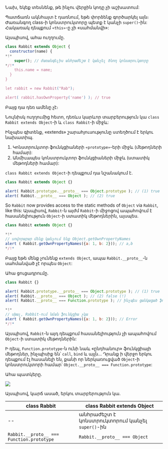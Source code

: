 Նախ, եկեք տեսնենք, թե ինչու վերջին կոդը չի աշխատում:

Պատճառն ակնհայտ է դառնում, եթե փորձենք գործարկել այն։ Ժառանգող class-ի կոնստրուկտորը պետք է կանչի `super()`-ին: Հակառակ դեպքում `«this»`-ը չի «սահմանվի»:

Այսպիսով, ահա ուղղումը.

```js run
class Rabbit extends Object {
  constructor(name) {
*!*
    super(); // ժառանգելիս անհրաժեշտ է կանչել ծնող կոնստրուկտորը
*/!*
    this.name = name;
  }
}

let rabbit = new Rabbit("Rab");

alert( rabbit.hasOwnProperty('name') ); // true
```

Բայց դա դեռ ամենը չէ։

Նույնիսկ ուղղումից հետո, դեռևս կարևոր տարբերություն կա `class Rabbit extends Object`-ի և `class Rabbit`-ի միջև:

Ինչպես գիտենք, «extends» շարահյուսությունը ստեղծում է երկու նախատիպ.

1. Կոնստրուկտոր ֆունկցիաների `«prototype»`-երի միջև (մեթոդների համար):
2. Անմիւապես կոնստրուկտոր ֆունկցիաների միջև (ստատիկ մեթոդների համար):

`class Rabbit extends Object`-ի դեպքում դա նշանակում է.

```js run
class Rabbit extends Object {}

alert( Rabbit.prototype.__proto__ === Object.prototype ); // (1) true
alert( Rabbit.__proto__ === Object ); // (2) true
```

So `Rabbit` now provides access to the static methods of `Object` via `Rabbit`, like this:
Այսպիսով, `Rabbit`-ն այժմ `Rabbit`-ի միջոցով ապահովում է հասանելիություն `Object`-ի ստատիկ մեթոդներին, այսպես.

```js run
class Rabbit extends Object {}

*!*
// սովորաբար մենք կանչում ենք Object.getOwnPropertyNames
alert ( Rabbit.getOwnPropertyNames({a: 1, b: 2})); // a,b
*/!*
```

Բայց եթե մենք չունենք `extends Object`, ապա `Rabbit.__proto__`-ն սահմանված չէ որպես `Object`:

Ահա ցուցադրումը.

```js run
class Rabbit {}

alert( Rabbit.prototype.__proto__ === Object.prototype ); // (1) true
alert( Rabbit.__proto__ === Object ); // (2) false (!)
alert( Rabbit.__proto__ === Function.prototype ); // ինչպես ցանկացած ֆունկցիա կանխադրված կերպով

*!*
// սխալ, Rabbit-ում նման ֆունկցիա չկա
alert ( Rabbit.getOwnPropertyNames({a: 1, b: 2})); // Error
*/!*
```

Այսպիսով, `Rabbit`-ն այդ դեպքում հասանելիություն չի ապահովում `Object`-ի ստատիկ մեթոդներին:

Ի դեպ, `Function.prototype`-ն ունի նաև «ընդհանուր» ֆունկցիայի մեթոդներ, ինչպիսիք են՝ `call`, `bind` և այլն․․․ Դրանք ի վերջո երկու դեպքում էլ հասանելի են, քանի որ ներկառուցված `Object`-ի կոնստրուկտորի համար՝ `Object.__proto__ === Function.prototype`:

Ահա պատկերը.

![](rabbit-extends-object.svg)

Այսպիսով, կարճ ասած, երկու տարբերություն կա.

| class Rabbit | class Rabbit extends Object  |
|--------------|------------------------------|
| --             | անհրաժեշտ է կոնստրուկտորում կանչել `super()`-ին |
| `Rabbit.__proto__ === Function.prototype` | `Rabbit.__proto__ === Object` |
